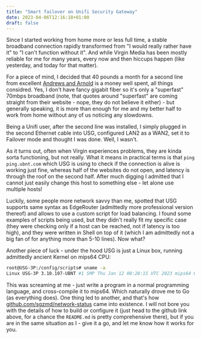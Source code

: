 ```yaml
---
title: "Smart failover on Unifi Security Gateway"
date: 2023-04-06T12:16:18+01:00
draft: false
---
```


Since I started working from home more or less full time, a stable broadband
connection rapidly transformed from "I would really rather have it" to "I can't
function without it". And while Virgin Media has been mostly reliable for me for
many years, every now and then hiccups happen (like yesterday, and today for
that matter). 

For a piece of mind, I decided that 40 pounds a month for a second line from
excellent [Andrews and Arnold](https://www.aa.net.uk) is a money well spent, all
things considred. Yes, I don't have fancy gigabit fiber so it's only a
"superfast" 70mbps broadband (note, that quotes around "superfast" are coming
straight from their website - nope, they do not believe it either) - but
generally speaking, it is more than enough for me and my better half to work
from home without any of us noticing any slowdowns.

Being a Unifi user, after the second line was installed, I simply plugged in the
second Ethernet cable into USG, configured LAN2 as a WAN2, set it to Failover
mode and thought I was done. Well, I wasn't.

As it turns out, often when Virgin experiences problems, they are kinda sorta
functioning, but not really. What it means in practical terms is that `ping
ping.ubnt.com` which USG is using to check if the connection is alive is working
just fine, whereas half of the websites do not open, and latency is through the
roof on the second half. After much digging I admitted that I cannot just easily
change this host to something else - let alone use multiple hosts!

Luckily, some people more network savvy than me, spotted that USG supports same
syntax as EdgeRouter (admittedly more professional version thereof) and allows
to use a custom script for load balancing. I found some examples of scripts
being used, but they didn't really fit my specific case (they were checking only
if a host can be reached, not if latency is too high), and they were written in
Shell on top of it (which I am admittedly not a big fan of for anything more
than 5-10 lines). Now what?

Another piece of luck - under the hood USG is just a Linux box, running
admittedly ancient Kernel on mips64 CPU:

```bash
root@USG-3P:/config/scripts# uname -a
Linux USG-3P 3.10.107-UBNT #1 SMP Thu Jan 12 08:28:15 UTC 2023 mips64 GNU/Linux
```

This was screaming at me - just write a program in a normal programming
language, and cross-compile it to mips64. Which naturally drove me to Go (as
everything does). One thing led to another, and that's how
[github.com/sgzmd/network-status](https://github.com/sgzmd/network-status) came
into existence. I will not bore you with the details of how to build or
configure it (just head to the github link above, for a chance the `README.md`
is pretty comprehensive there), but if you are in the same situation as I - give
it a go, and let me know how it works for you.